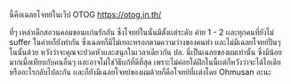 นี้คือเฉลยโจทย์ในเว็ป OTOG
https://otog.in.th/

ที่ๆ เหล่าเด็กสอวนคอมขอนเเก่นรักกัน
ซึ่งโจทย์ในนั้นมีตั้งเเต่ระดับ ค่าย 1 - 2
เเละทุกคนที่ยังไม่ suffer ในค่ายก็ยังทำกัน
ซึ่งเฉลยก็มีไม่เยอะหรอกตามความว่างของคนทำ
เเละไม่มีเฉลยโจทย์ปั่นๆ ในนั้นด้วย
หวังว่าจะคุณจะปวดหัวเเละสนุกในเวลาเดียวกัน
ปล. นี่เป็นเฉลยของผมเท่านั้น ซึ่งมีน้อยมากเมื่อเทียบกับคนอื่นๆ เเละอาจไม่ใช่วิธีเเก้ที่ดีที่สุด เพราะไม่ค่อยได้ฝึกในนี้เเต่ก็หวังว่าจะได้ไอเดียหรืออะไรกลับไปละกัน
เเละก็ยังมีเฉลยโจทย์ของผมด้วยก็คือโจทย์ที่เเต่งโดย Ohmusan อะนะ
